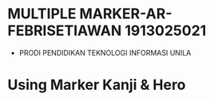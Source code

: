 # MULTIPLE MARKER-AR-FEBRISETIAWAN 1913025021
* PRODI PENDIDIKAN TEKNOLOGI INFORMASI UNILA 

# Using Marker Kanji & Hero
